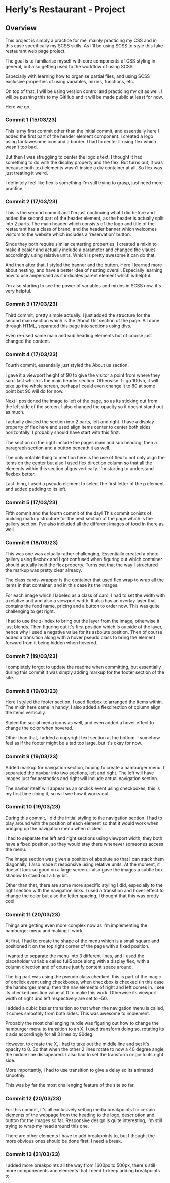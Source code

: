 # Herly's Restaurant - Project

## Overview
This project is simply a practice for me, mainly practicing my CSS and in this case specifically my SCSS skills. As I'll be using SCSS to style this fake restaurant web page project. 

The goal is to familiarise myself with core components of CSS styling in general, but also getting used to the workflow of using SCSS. 

Especially with learning how to organise partial files, and using SCSS exclusive properties of using variables, mixins, functions, etc. 

On top of that, I will be using version control and practicing my git as well. I will be pushing this to my GitHub and it will be made public at least for now. 

Here we go.

### Commit 1 (15/03/23)
This is my first commit other than the initial commit, and essentially here I added the first part of the header element component. I created a logo using fontawesome icon and a border. I had to center it using flex which wasn't too bad. 

But then I was struggling to center the logo's text, I thought it had something to do with the display property and the flex. But turns out, it was because both text elements wasn't inside a div container at all. So flex was just treating it weird.

I definitely feel like flex is something I'm still trying to grasp, just need more practice. 

### Commit 2 (17/03/23)
This is the second commit and I'm just continuing what I did before and added the second part of the header element, as the header is actually split into 2 parts. The main header which consists of the logo and title of the restaurant has a class of brand, and the header banner which welcomes visitors to the website which includes a 'reservation' button. 

Since they both require similar centerting properties, I created a mixin to make it easier and actually include a parameter and changed the vlaues accordingly using relative units. Which is pretty awesome it can do that. 

And then after that, I styled the banner and the button. Here I learned more about nesting, and have a better idea of nesting overall. Especially learning how to use ampersand as it indicates parent element which is helpful. 

I'm also starting to see the power of variables and mixins in SCSS now, it's very helpful.

### Commit 3 (17/03/23)
Third commit, pretty simple actually. I just added the structure for the second main section which is the 'About Us' section of the page. All done through HTML, separated this page into sections using divs. 

Even re-used same main and sub heading elements but of course just changed the content. 

### Commit 4 (17/03/23)
Fourth commit, essentially just styled the About us section. 

I gave it a viewport height of 90 to give the visitor a point from where they scrol last which is the main header section. Otherwise if i go 100vh, it will take up the whole screen, perhaps I could even change it to 80 at some point but 90 will do for now. 

Next I positioned the image to left of the page, so as its sticking out from the left side of the screen. I also changed the opacity so it doesnt stand out as much. 

I actually divided the section into 2 parts, left and right. I have a display property of flex here and used align items center to center both sides horizontally. I probably should have start with this first. 

The section on the right include the pages main and sub heading, then a paragraph section and a button beneath it as well.

The only notable thing to mention here is the use of flex to not only align the items on the center but also I used flex direction column so that all the elements within this section aligns vertically. I'm starting to understand flexbox better.

Last thing, I used a pseudo element to select the first letter of the p element and added padding to its left. 

### Commit 5 (17/03/23)
Fifth commit and the fourth commit of the day! This commit conists of building markup strcuture for the next section of the page which is the gallery section. I've also included all the different images of food in there as well. 

### Commit 6 (18/03/23)
This was one was actually rather challenging, Essentially created a photo gallery using flexbox and I got confused when figuring out which container should actually hold the flex property. Turns out that the way I structured the markup was pretty clear already.

The class cards-wrapper is the container that used flex wrap to wrap all the items in that container, and in this case its the images. 

For each image which I labeled as a class of card, I had to set the width with a relative unit and also a viewport width. It also has an overlay layer that contains the food name, pricing and a button to order now. This was quite challenging to get right. 

I had to use the z-index to bring out the layer from the image, otherwise it just blends. Then figuring out it's first position which is outside of the layer, hence why I used a negative value for its asbolute position. Then of course added a transition along with a hover pseudo class to bring the element forward from it being hidden when hovered. 

### Commit 7 (19/03/23)
I completely forgot to update the readme when committing, but essentially during this commit it was simply adding markup for the footer section of the site. 

### Commit 8 (19/03/23)
Here I styled the footer section, I used flexbox to arranged the items within. The mixin here came in handy, I also added a flexdirection of column align the items vertically. 

Styled the social media icons as well, and even added a hover effect to change the color when hovered. 

Other than that, I added a copyright text section at the bottom. I somehow feel as if the footer might be a tad too large, but it's okay for now.

### Commit 9 (19/03/23)
Added markup for navigation section, hoping to create a hamburger menu. I separated the navbar into two sections, left and right. The left will have images just for aesthetics and right will include actual navigation section.  

The navbar itself will appear as an onclick event using checkboxes, this is my first time doing it, so will see how it works out.

### Commit 10 (19/03/23)
During this commit, I did the initial styling to the navigation section. I had to play around with the position of each element so that it would work when bringing up the navigation menu when clicked. 

I had to separate the left and right sections using viewport width, they both have a fixed position, so they would stay there whenever someones access the menu. 

The image section was given a position of absolute so that I can stack them diagonally, I also made it responsive using relative units. At the moment, it doesn't look so good on a large screen. I also gave the images a subtle box shadow to stand out a tiny bit. 

Other than that, there are some more specific styling I did, especially to the right section with the navigation links. I used a transition and hover effect to change the color but also the letter spacing, I thought that this was pretty cool.

### Commit 11 (20/03/23)
Things are getting even more complex now as I'm implementing the hamburger menu and making it work. 

At first, I had to create the shape of the menu which is a small square and positioned it on the top right corner of the page with a fixed position.

I wanted to separate the menu into 3 different lines, and I used the placeholder variable called fullSpace along with a display flex, with a column direction and of course justify content space around. 

The big part was using the pseudo class checked, this is part of the magic of onclick event using checkboxes, when checkbox is checked (in this case the hamburger menu) then the nav elements of right and left comes in. I see its checked position value at 0 to make this work. Otherwise its viewport width of right and left respectively are set to -50.

I added a cubic bezier transition so that when the navigation menu is called, it comes smoothly from both sides. This was awesome to implement. 

Probably the most challenging hurdle was figuring out how to change the hamburger menu to transition to an X. I used transform doing so, rotating its z axis accordingly for all 3 lines by 90deg.

However, to create the X, I had to take out the middle line and set it's opacity to 0. So that when the other 2 lines rotate to now a 40 degree angle, the middle line dissapeared. I also had to set the transform origin to its right side. 

More importantly, I had to use transition to give a delay so its animated smoothly.

This was by far the most challenging feature of the site so far.

### Commit 12 (20/03/23)
For this commit, it's all exclusively setting media breakpoints for certain elements of the webpage from the heading to the logo, description and button for the images so far. Responsive design is quite interesting, I'm still trying to wrap my head around this one.

There are other elements I have to add breakpoints to, but I thought the more obvious ones should be done first. I need a break.

### Commit 13 (21/03/23)
I added more breakpoints all the way from 1600px to 500px, there's still more componenents and elements that I need to keep adding breakpoints to. 